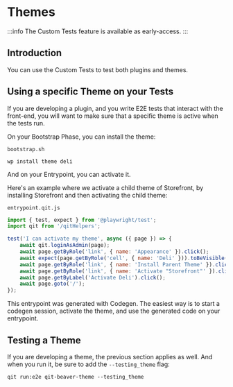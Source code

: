 # Themes

:::info
The Custom Tests feature is available as early-access.
:::

## Introduction

You can use the Custom Tests to test both plugins and themes.

## Using a specific Theme on your Tests

If you are developing a plugin, and you write E2E tests that interact with the front-end, you will want to make sure that a specific theme is active when the tests run.

On your Bootstrap Phase, you can install the theme:

`bootstrap.sh`
```
wp install theme deli
```

And on your Entrypoint, you can activate it.

Here's an example where we activate a child theme of Storefront, by installing Storefront and then activating the child theme:

`entrypoint.qit.js`
```js
import { test, expect } from '@playwright/test';
import qit from '/qitHelpers';

test('I can activate my theme', async ({ page }) => {
    await qit.loginAsAdmin(page);
    await page.getByRole('link', { name: 'Appearance' }).click();
    await expect(page.getByRole('cell', { name: 'Deli' })).toBeVisible();
    await page.getByRole('link', { name: 'Install Parent Theme' }).click();
    await page.getByRole('link', { name: 'Activate "Storefront"' }).click();
    await page.getByLabel('Activate Deli').click();
    await page.goto('/');
});
```

This entrypoint was generated with Codegen. The easiest way is to start a codegen session, activate the theme, and use the generated code on your entrypoint.

## Testing a Theme

If you are developing a theme, the previous section applies as well. And when you run it, be sure to add the `--testing_theme` flag:

```qitbash
qit run:e2e qit-beaver-theme --testing_theme
```
